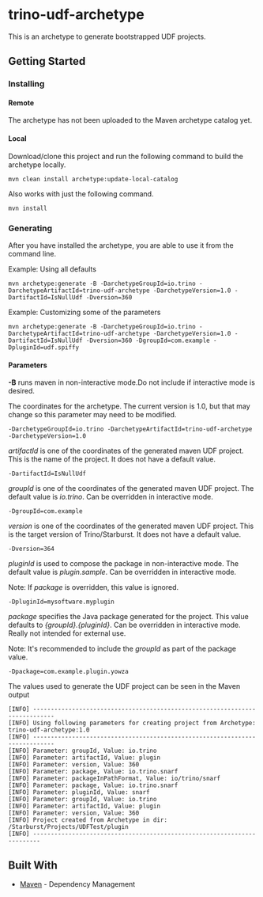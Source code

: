 # trino-udf-archetype

This is an archetype to generate bootstrapped UDF projects.

## Getting Started

### Installing

#### Remote

The archetype has not been uploaded to the Maven archetype catalog yet.

#### Local

Download/clone this project and run the following command to build the archetype locally.

```
mvn clean install archetype:update-local-catalog
```

Also works with just the following command.

```
mvn install
```

### Generating

After you have installed the archetype, you are able to use it from the command line.

Example: Using all defaults

```
mvn archetype:generate -B -DarchetypeGroupId=io.trino -DarchetypeArtifactId=trino-udf-archetype -DarchetypeVersion=1.0 -DartifactId=IsNullUdf -Dversion=360
```

Example: Customizing some of the parameters

```
mvn archetype:generate -B -DarchetypeGroupId=io.trino -DarchetypeArtifactId=trino-udf-archetype -DarchetypeVersion=1.0 -DartifactId=IsNullUdf -Dversion=360 -DgroupId=com.example -DpluginId=udf.spiffy
```

#### Parameters

**-B** runs maven in non-interactive mode.Do not include if interactive mode is desired.

The coordinates for the archetype. The current version is 1.0, but that may change so this parameter may need to be modified.

```
-DarchetypeGroupId=io.trino -DarchetypeArtifactId=trino-udf-archetype -DarchetypeVersion=1.0
```

*artifactId* is one of the coordinates of the generated maven UDF project. This is the name of the project.  It does not have a default value.

```
-DartifactId=IsNullUdf
```

*groupId* is one of the coordinates of the generated maven UDF project. The default value is *io.trino*. Can be overridden in interactive mode.

```
-DgroupId=com.example
```

*version* is one of the coordinates of the generated maven UDF project. This is the target version of Trino/Starburst. It does not have a default value.

```
-Dversion=364
```

*pluginId* is used to compose the package in non-interactive mode. The default value is *plugin.sample*. Can be overridden in interactive mode.

Note: If *package* is overridden, this value is ignored.

```
-DpluginId=mysoftware.myplugin
```

*package* specifies the Java package generated for the project. This value defaults to *{groupId}.{pluginId}*. Can be overridden in interactive mode. Really not intended for external use.

Note: It's recommended to include the *groupId* as part of the package value.

```
-Dpackage=com.example.plugin.yowza
```

The values used to generate the UDF project can be seen in the Maven output

```
[INFO] ----------------------------------------------------------------------------
[INFO] Using following parameters for creating project from Archetype: trino-udf-archetype:1.0
[INFO] ----------------------------------------------------------------------------
[INFO] Parameter: groupId, Value: io.trino
[INFO] Parameter: artifactId, Value: plugin
[INFO] Parameter: version, Value: 360
[INFO] Parameter: package, Value: io.trino.snarf
[INFO] Parameter: packageInPathFormat, Value: io/trino/snarf
[INFO] Parameter: package, Value: io.trino.snarf
[INFO] Parameter: pluginId, Value: snarf
[INFO] Parameter: groupId, Value: io.trino
[INFO] Parameter: artifactId, Value: plugin
[INFO] Parameter: version, Value: 360
[INFO] Project created from Archetype in dir: /Starburst/Projects/UDFTest/plugin
[INFO] ------------------------------------------------------------------------
```

## Built With

* [Maven](https://maven.apache.org/) - Dependency Management
